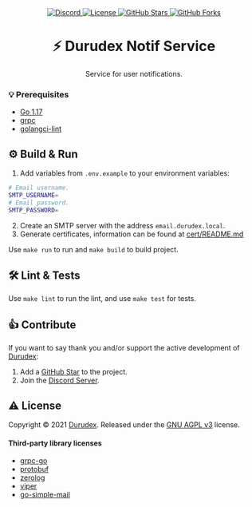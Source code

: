 <div align="center">
    <a href="https://discord.gg/4qcXbeVehZ">
        <img alt="Discord" src="https://img.shields.io/discord/882288646517035028?label=%F0%9F%92%AC%20discord">
    </a>
    <a href="https://github.com/Durudex/durudex-notif-service/blob/main/COPYING">
        <img alt="License" src="https://img.shields.io/github/license/Durudex/durudex-notif-service?label=%F0%9F%93%95%20license">
    </a>
    <a href="https://github.com/Durudex/durudex-notif-service/stargazers">
        <img alt="GitHub Stars" src="https://img.shields.io/github/stars/Durudex/durudex-notif-service?label=%E2%AD%90%20stars&logo=sdf">
    </a>
    <a href="https://github.com/Durudex/durudex-notif-service/network">
        <img alt="GitHub Forks" src="https://img.shields.io/github/forks/Durudex/durudex-notif-service?label=%F0%9F%93%81%20forks">
    </a>
</div>

<h1 align="center">⚡️ Durudex Notif Service</h1>

<p align="center">
Service for user notifications.
</p>

### 💡 Prerequisites
+ [Go 1.17](https://golang.org/)
+ [grpc](https://grpc.io/docs/languages/go/quickstart/)
+ [golangci-lint](https://golangci-lint.run/usage/install/)

## ⚙️ Build & Run
1) Add variables from `.env.example` to your environment variables:
```sh
# Email username.
SMTP_USERNAME=
# Email password.
SMTP_PASSWORD=
```
2) Create an SMTP server with the address `email.durudex.local`.
3) Generate certificates, information can be found at [cert/README.md](cert/README.md)

Use `make run` to run and `make build` to build project.

## 🛠 Lint & Tests
Use `make lint` to run the lint, and use `make test` for tests.

## 👍 Contribute
If you want to say thank you and/or support the active development of [Durudex](https://github.com/Durudex):
1) Add a [GitHub Star](https://github.com/Durudex/durudex-notif-service/stargazers) to the project.
2) Join the [Discord Server](https://discord.gg/4qcXbeVehZ).

## ⚠️ License
Copyright © 2021 [Durudex](https://github.com/Durudex). Released under the [GNU AGPL v3](https://www.gnu.org/licenses/agpl-3.0.html) license.

#### Third-party library licenses
+ [grpc-go](https://github.com/grpc/grpc-go/blob/master/LICENSE)
+ [protobuf](https://github.com/protocolbuffers/protobuf/blob/master/LICENSE)
+ [zerolog](https://github.com/rs/zerolog/blob/master/LICENSE)
+ [viper](https://github.com/spf13/viper/blob/master/LICENSE)
+ [go-simple-mail](https://github.com/xhit/go-simple-mail/blob/master/LICENSE)
